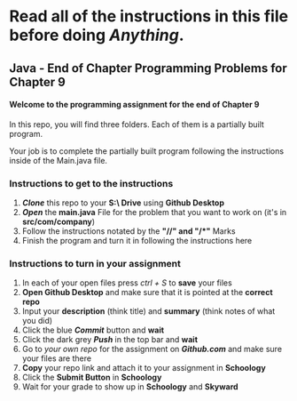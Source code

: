 # Read all of the instructions in this file before doing ***Anything***.

## Java - End of Chapter Programming Problems for Chapter 9

#### Welcome to the programming assignment for the end of Chapter 9

In this repo, you will find three folders. Each of them is a partially built program.

Your job is to complete the partially built program following the instructions inside of the Main.java file.

### Instructions to get to the instructions

1. ***Clone*** this repo to your **S:\ Drive** using **Github Desktop**
2. ***Open*** the **main.java** File for the problem that you want to work on (it's in **src/com/company**)
3. Follow the instructions notated by the **"//" and "/*"** Marks
4. Finish the program and turn it in following the instructions here

### Instructions to turn in your assignment

1. In each of your open files press *ctrl + S* to **save** your files
2. **Open Github Desktop** and make sure that it is pointed at the **correct repo**
3. Input your **description** (think title) and **summary** (think notes of what you did)
4. Click the blue ***Commit*** button and **wait**
5. Click the dark grey ***Push*** in the top bar and **wait**
6. Go to *your own repo* for the assignment on ***Github.com*** and make sure your files are there
7. **Copy** your repo link and attach it to your assignment in **Schoology**
8. Click the **Submit Button** in **Schoology**
9. Wait for your grade to show up in **Schoology** and **Skyward**

